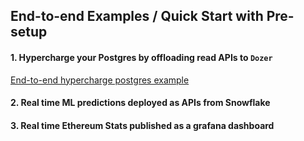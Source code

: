 ## End-to-end Examples /  Quick Start with Pre-setup

#### 1. Hypercharge your Postgres by offloading read APIs to `Dozer`
[End-to-end hypercharge postgres example](1_postgres/README.md)

#### 2. Real time ML predictions deployed as APIs from Snowflake

#### 3. Real time Ethereum Stats published as a grafana dashboard
